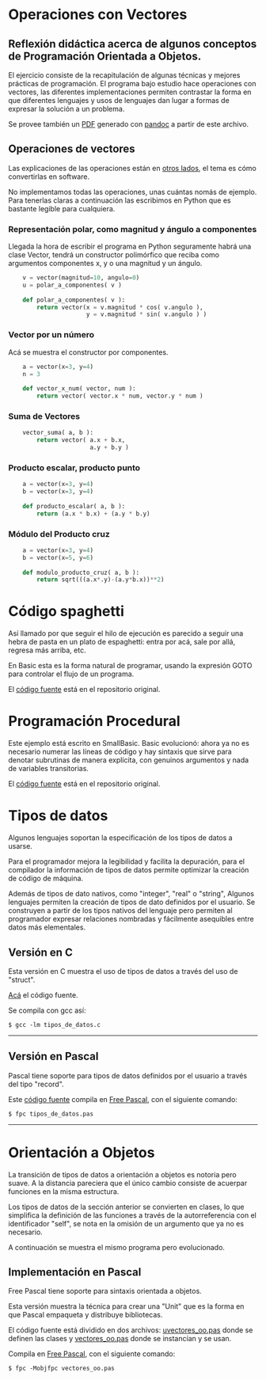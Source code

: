# Operaciones con Vectores

## Reflexión didáctica acerca de algunos conceptos de Programación Orientada a Objetos.

El ejercicio consiste de la recapitulación de algunas técnicas y
mejores prácticas de programación. El programa bajo estudio hace
operaciones con vectores, las diferentes implementaciones permiten
contrastar la forma en que diferentes lenguajes y usos de lenguajes
dan lugar a formas de expresar la solución a un problema.

Se provee también un [PDF](oo_recap.pdf) generado con
[pandoc](http://pandoc.org) a partir de este archivo.


## Operaciones de vectores

Las explicaciones de las operaciones están en [otros
lados](https://es.wikipedia.org/wiki/Vector), el tema es cómo
convertirlas en software.

No implementamos todas las operaciones, unas cuántas nomás de ejemplo.
Para tenerlas claras a continuación las escribimos en Python que es
bastante legible para cualquiera.

### Representación polar, como magnitud y ángulo a componentes

Llegada la hora de escribir el programa en Python seguramente habrá
una clase Vector, tendrá un constructor polimórfico que reciba como
argumentos componentes x, y o una magnitud y un ángulo.

```python
    v = vector(magnitud=10, angulo=0)
    u = polar_a_componentes( v )
    
    def polar_a_componentes( v ):
        return vector(x = v.magnitud * cos( v.angulo ),
                      y = v.magnitud * sin( v.angulo ) )
```

### Vector por un número

Acá se muestra el constructor por componentes.

```python
    a = vector(x=3, y=4)
    n = 3
    
    def vector_x_num( vector, num ):
        return vector( vector.x * num, vector.y * num )
```

### Suma de Vectores

```python
    vector_suma( a, b ):
        return vector( a.x + b.x,
                       a.y + b.y )
```


### Producto escalar, producto punto

```python
    a = vector(x=3, y=4)
    b = vector(x=3, y=4)
    
    def producto_escalar( a, b ):
        return (a.x * b.x) + (a.y * b.y)
```

### Módulo del Producto cruz

```python
    a = vector(x=3, y=4)
    b = vector(x=5, y=6)
    
    def modulo_producto_cruz( a, b ):
        return sqrt(((a.x*.y)-(a.y*b.x))**2)
```


# Código spaghetti

Así llamado por que seguir el hilo de ejecución es parecido a seguir
una hebra de pasta en un plato de espaghetti: entra por acá, sale por
allá, regresa más arriba, etc.

En Basic esta es la forma natural de programar, usando la expresión
GOTO para controlar el flujo de un programa.

El [código fuente](https://github.com/rgarcia-herrera/vectores/blob/master/spaghetti.bas)
está en el repositorio original.


# Programación Procedural

Este ejemplo está escrito en SmallBasic. Basic evolucionó: ahora ya no
es necesario numerar las líneas de código y hay sintaxis que sirve
para denotar subrutinas de manera explícita, con genuinos argumentos y
nada de variables transitorias.

El [código fuente](https://github.com/rgarcia-herrera/vectores/blob/master/procedural.bas)
está en el repositorio original.



# Tipos de datos

Algunos lenguajes soportan la especificación de los tipos de datos a
usarse.

Para el programador mejora la legibilidad y facilita la depuración,
para el compilador la información de tipos de datos permite optimizar
la creación de código de máquina.

Además de tipos de dato nativos, como "integer", "real" o "string",
Algunos lenguajes permiten la creación de tipos de dato definidos por
el usuario. Se construyen a partir de los tipos nativos del lenguaje
pero permiten al programador expresar relaciones nombradas y
fácilmente asequibles entre datos más elementales.


## Versión en C

Esta versión en C muestra el uso de tipos de datos a través del uso de
"struct".

[Acá](https://github.com/rgarcia-herrera/vectores/blob/master/tipos_de_datos.c)
el código fuente.

Se compila con gcc así:

    $ gcc -lm tipos_de_datos.c

----


## Versión en Pascal

Pascal tiene soporte para tipos de datos definidos por el usuario a
través del tipo "record".

Este [código fuente](https://github.com/rgarcia-herrera/vectores/blob/master/tipos_de_datos.pas)
compila en [Free Pascal](http://freepascal.org), con el siguiente
comando:


    $ fpc tipos_de_datos.pas


----

# Orientación a Objetos

La transición de tipos de datos a orientación a objetos es notoria
pero suave. A la distancia pareciera que el único cambio consiste de
acuerpar funciones en la misma estructura.

Los tipos de datos de la sección anterior se convierten en clases, lo
que simplifica la definición de las funciones a través de la
autorreferencia con el identificador "self", se nota en la omisión de
un argumento que ya no es necesario.

A continuación se muestra el mismo programa pero evolucionado.


## Implementación en Pascal

Free Pascal tiene soporte para sintaxis orientada a objetos. 

Esta versión muestra la técnica para crear una "Unit" que es la forma
en que Pascal empaqueta y distribuye bibliotecas.

El código fuente está dividido en dos archivos:
[uvectores_oo.pas](https://github.com/rgarcia-herrera/vectores/blob/master/uvectores_oo.pas)
 donde se definen las clases y 
[vectores_oo.pas](https://github.com/rgarcia-herrera/vectores/blob/master/vectores_oo.pas)
donde se instancían y se usan.

   
Compila en [Free Pascal](http://freepascal.org), con el siguiente
comando:


    $ fpc -Mobjfpc vectores_oo.pas


